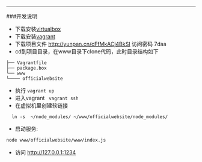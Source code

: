 
---
###开发说明
- 下载安装[virtualbox](https://www.virtualbox.org/)
- 下载安装[vagrant](https://www.vagrantup.com/downloads.html)
- 下载项目文件 http://yunpan.cn/cFfMkACj4BkSI  访问密码 7daa
- cd到项目目录，在www目录下clone代码，此时目录结构如下
```
├── Vagrantfile
├── package.box
└── www
└──── officialwebsite
```
- 执行  ```vagrant up```
- 进入vagrant ``` vagrant ssh```
- 在虚拟机里创建软链接
```
  ln -s  ~/node_modules/ ~/www/officialwebsite/node_modules/
```
- 启动服务:

```bash
node www/officialwebsite/www/index.js
```
- 访问 http://127.0.0.1:1234
